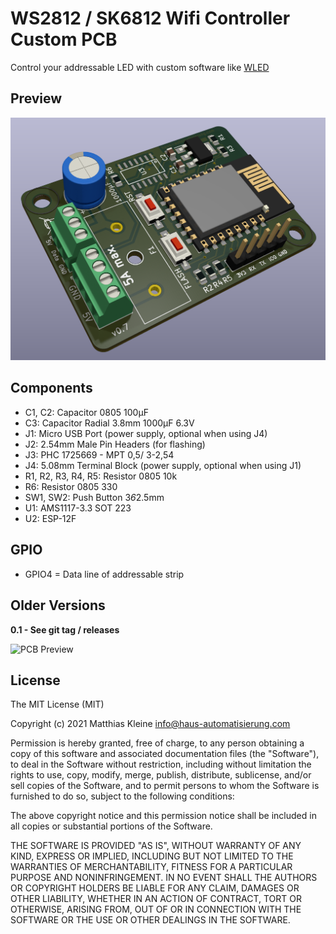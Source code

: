 # WS2812 / SK6812 Wifi Controller Custom PCB

Control your addressable LED with custom software like [WLED](https://github.com/Aircoookie/WLED)

## Preview

![PCB Preview](https://raw.githubusercontent.com/klein0r/pcb-ws2812-wifi-controller/master/preview.png)

## Components

- C1, C2: Capacitor 0805 100μF
- C3: Capacitor Radial 3.8mm 1000μF 6.3V
- J1: Micro USB Port (power supply, optional when using J4)
- J2: 2.54mm Male Pin Headers (for flashing)
- J3: PHC 1725669 - MPT 0,5/ 3-2,54
- J4: 5.08mm Terminal Block (power supply, optional when using J1)
- R1, R2, R3, R4, R5: Resistor 0805 10k
- R6: Resistor 0805 330
- SW1, SW2: Push Button 3*6*2.5mm
- U1: AMS1117-3.3 SOT 223
- U2: ESP-12F

## GPIO

- GPIO4 = Data line of addressable strip

## Older Versions

**0.1 - See git tag / releases**

![PCB Preview](https://raw.githubusercontent.com/klein0r/pcb-ws2812-wifi-controller/master/preview_01.png)

## License

The MIT License (MIT)

Copyright (c) 2021 Matthias Kleine <info@haus-automatisierung.com>

Permission is hereby granted, free of charge, to any person obtaining a copy
of this software and associated documentation files (the "Software"), to deal
in the Software without restriction, including without limitation the rights
to use, copy, modify, merge, publish, distribute, sublicense, and/or sell
copies of the Software, and to permit persons to whom the Software is
furnished to do so, subject to the following conditions:

The above copyright notice and this permission notice shall be included in
all copies or substantial portions of the Software.

THE SOFTWARE IS PROVIDED "AS IS", WITHOUT WARRANTY OF ANY KIND, EXPRESS OR
IMPLIED, INCLUDING BUT NOT LIMITED TO THE WARRANTIES OF MERCHANTABILITY,
FITNESS FOR A PARTICULAR PURPOSE AND NONINFRINGEMENT. IN NO EVENT SHALL THE
AUTHORS OR COPYRIGHT HOLDERS BE LIABLE FOR ANY CLAIM, DAMAGES OR OTHER
LIABILITY, WHETHER IN AN ACTION OF CONTRACT, TORT OR OTHERWISE, ARISING FROM,
OUT OF OR IN CONNECTION WITH THE SOFTWARE OR THE USE OR OTHER DEALINGS IN
THE SOFTWARE.
